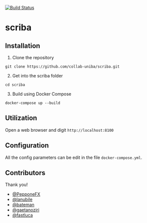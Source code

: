 [![Build Status](https://travis-ci.org/collab-uniba/scriba.svg?branch=master)](https://travis-ci.org/collab-uniba/scriba)

# scriba


## Installation

1. Clone the repository

  `git clone https://github.com/collab-uniba/scriba.git`

2. Get into the scriba folder

  `cd scriba`

3. Build using Docker Compose

  `docker-compose up --build`

## Utilization

Open a web browser and digit `http://localhost:8100`

## Configuration

All the config parameters can be edit in the file `docker-compose.yml`.

## Contributors

Thank you!

* [@PepponeFX](https://github.com/PepponeFX)
* [@lanubile](https://github.com/lanubile)
* [@bateman](https://github.com/bateman)
* [@gaetanoziri](https://github.com/gaetanoziri)
* [@fastluca](https://github.com/fastluca)